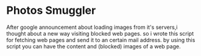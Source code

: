 Photos Smuggler
===============

After google announcement about loading images from it's servers,i thought about a new way visiting blocked web pages.
so i wrote this script for fetching web pages and send it to an certain mail address.
by using this script you can have the content and (blocked) images of a web page.
